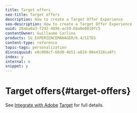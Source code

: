 ```yaml
---
title: Target offers
seo-title: Target offers
description: How to create a Target Offer Experience
seo-description: How to create a Target Offer Experience
uuid: 28aba8a3-f2d2-4896-ac59-6ba0e8010fc5
contentOwner: Guillaume Carlino
products: SG_EXPERIENCEMANAGER/6.4/SITES
content-type: reference
topic-tags: personalization
discoiquuid: e0c008cf-66d0-4b51-a824-00e4328ca0fc
index: y
internal: n
snippet: y
---
```


# Target offers{#target-offers}

See [Integrate with Adobe](../../../sites/administering/using/target.md) [Target](../../../sites/administering/using/target.md) for full details.
